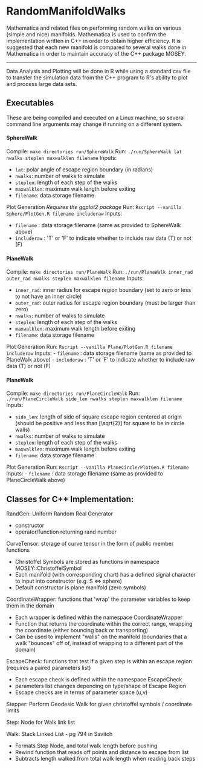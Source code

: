 # RandomManifoldWalks
Mathematica and related files on performing random walks on various (simple and nice) manifolds. Mathematica is used to confirm the implementation written in C++ in order to obtain higher efficiency. It is suggested that each new manifold is compared to several walks done in Mathematica in order to maintain accuracy of the C++ package MOSEY.

----------------------------------------------------------------------------------------------------------------------------

Data Analysis and Plotting will be done in R while using a standard csv file to transfer the simulation data from the C++ program to R's ability to plot and process large data sets.

## Executables
These are being compiled and executed on a Linux machine, so several command line arguments may change if running on a different system.

#### SphereWalk
Compile: `make directories run/SphereWalk`
Run: `./run/SphereWalk lat nwalks steplen maxwalklen filename`
Inputs:
 - `lat`: polar angle of escape region boundary (in radians)
 - `nwalks`: number of walks to simulate
 - `steplen`: length of each step of the walks
 - `maxwalklen`: maximum walk length before exiting
 - `filename`: data storage filename

Plot Generation
*Requires the ggplot2 package*
Run: `Rscript --vanilla Sphere/PlotGen.R filename includeraw`
Inputs:
 - `filename` : data storage filename (same as provided to SphereWalk above)
 - `includeraw` : 'T' or 'F' to indicate whether to include raw data (T) or not (F)

#### PlaneWalk
Compile: `make directories run/PlaneWalk`
Run: `./run/PlaneWalk inner_rad outer_rad nwalks steplen maxwalklen filename`
Inputs:
 - `inner_rad`: inner radius for escape region boundary (set to zero or less to not have an inner circle)
 - `outer_rad`: outer radius for escape region boundary (must be larger than zero)
 - `nwalks`: number of walks to simulate
 - `steplen`: length of each step of the walks
 - `maxwalklen`: maximum walk length before exiting
 - `filename`: data storage filename

Plot Generation
Run: `Rscript --vanilla Plane/PlotGen.R filename includeraw`
Inputs:
	- `filename` : data storage filename (same as provided to PlaneWalk above)
	- `includeraw` : 'T' or 'F' to indicate whether to include raw data (T) or not (F)

#### PlaneWalk
Compile: `make directories run/PlaneCircleWalk`
Run: `./run/PlaneCircleWalk side_len nwalks steplen maxwalklen filename`
Inputs:
 - `side_len`: length of side of square escape region centered at origin (should be positive and less than [\sqrt{2}] for square to be in circle walls)
 - `nwalks`: number of walks to simulate
 - `steplen`: length of each step of the walks
 - `maxwalklen`: maximum walk length before exiting
 - `filename`: data storage filename

Plot Generation
Run: `Rscript --vanilla PlaneCircle/PlotGen.R filename`
Inputs:
	- `filename` : data storage filename (same as provided to PlaneCircleWalk above)

## Classes for C++ Implementation:

RandGen: Uniform Random Real Generator
 - constructor
 - operator/function returning rand number

CurveTensor: storage of curve tensor in the form of public member functions 
 - Christoffel Symbols are stored as functions in namespace MOSEY::ChristoffelSymbol
 - Each manifold (with corresponding chart) has a defined signal character to input into constructor (e.g. S <=> sphere)
 - Default constructor is plane manifold (zero symbols)

CoordinateWrapper: functions that 'wrap' the parameter variables to keep them in the domain
 - Each wrapper is defined within the namespace CoordinateWrapper
 - Function that returns the coordinate within the correct range, wrapping the coordinate (either bouncing back or transporting)
 - Can be used to implement "walls" on the manifold (boundaries that a walk "bounces" off of, instead of wrapping to a different part of the domain)

EscapeCheck: functions that test if a given step is within an escape region (requires a paired parameters list)
 - Each escape check is defined within the namespace EscapeCheck
 - parameters list changes depending on type/shape of Escape Region
 - Escape checks are in terms of parameter space (u,v)

Stepper: Perform Geodesic Walk for given christoffel symbols / coordinate limits

Step: Node for Walk link list

Walk: Stack Linked List - pg 794 in Savitch
 - Formats Step Node, and total walk length before pushing
 - Rewind function that reads off points and distance to escape from list
 - Subtracts length walked from total walk length when reading back steps

